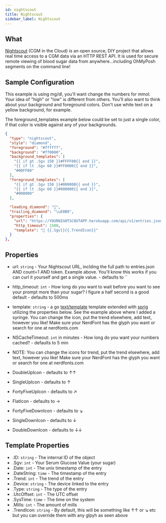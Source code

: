 ```yaml
---
id: nightscout
title: Nightscout
sidebar_label: Nightscout
---
```


## What

[Nightscout][nightscout] (CGM in the Cloud) is an open source,
DIY project that allows real time access to a CGM data via an HTTP REST API. It
is used for secure remote viewing of blood sugar data from anywhere...including
OhMyPosh segments on the command line!

## Sample Configuration

This example is using mg/dl, you'll want change the numbers for mmol. Your idea
of "high" or "low" is different from others. You'll also want to think about
your background and foreground colors. Don't use white text on a yellow
background, for example.

The foreground_templates example below could be set to just a single color,
if that color is visible against any of your backgrounds.

```json
{
  "type": "nightscout",
  "style": "diamond",
  "foreground": "#ffffff",
  "background": "#ff0000",
  "background_templates": [
    "{{ if gt .Sgv 150 }}#FFFF00{{ end }}",
    "{{ if lt .Sgv 60 }}#FF0000{{ end }}",
    "#00FF00"
  ],
  "foreground_templates": [
    "{{ if gt .Sgv 150 }}#000000{{ end }}",
    "{{ if lt .Sgv 60 }}#000000{{ end }}",
    "#000000"
  ],

  "leading_diamond": "",
  "trailing_diamond": "\uE0B0",
  "properties": {
    "url": "https://YOURNIGHTSCOUTAPP.herokuapp.com/api/v1/entries.json?count=1&token=APITOKENFROMYOURADMIN",
    "http_timeout": 1500,
    "template": " {{.Sgv}}{{.TrendIcon}}"
  }
},
```

## Properties

- url: `string` - Your Nightscout URL, inclding the full path to entries.json
  AND count=1 AND token. Example above. You'll know this works if you can curl
  it yourself and get a single value. - defaults to ``
- http_timeout: `int` - How long do you want to wait before you want to see
  your prompt more than your sugar? I figure a half second is a good default -
  defaults to 500ms
- template: `string` - a go [text/template][go-text-template] template extended
  with [sprig][sprig] utilizing the properties below.
  See the example above where I added a syringe.
  You can change the icon, put the trend elsewhere, add text, however you like!
  Make sure your NerdFont has the glyph you want or search for one
  at nerdfonts.com
- NSCacheTimeout: `int` in minutes - How long do you want your numbers cached? -
  defaults to 5 min

- NOTE: You can change the icons for trend, put the trend elsewhere, add text,
  however you like!
  Make sure your NerdFont has the glyph you want or search for one at
  nerdfonts.com
- DoubleUpIcon - defaults to ↑↑
- SingleUpIcon - defaults to ↑
- FortyFiveUpIcon - defaults to ↗
- FlatIcon - defaults to →
- FortyFiveDownIcon - defaults to ↘
- SingleDownIcon - defaults to ↓
- DoubleDownIcon - defaults to ↓↓

## Template Properties

- .ID: `string` - The internal ID of the object
- .Sgv: `int` - Your Serum Glucose Value (your sugar)
- .Date: `int` - The unix timestamp of the entry
- .DateString: `time` - The timestamp of the entry
- .Trend: `int` - The trend of the entry
- .Device: `string` - The device linked to the entry
- .Type: `string` - The type of the entry
- .UtcOffset: `int` - The UTC offset
- .SysTime: `time` - The time on the system
- .Mills: `int` - The amount of mills
- .TrendIcon: `string` - By default, this will be something like ↑↑ or ↘ etc but you can
  override them with any glpyh as seen above

[go-text-template]: https://golang.org/pkg/text/template/
[sprig]: https://masterminds.github.io/sprig/
[nightscout]: http://www.nightscout.info/

